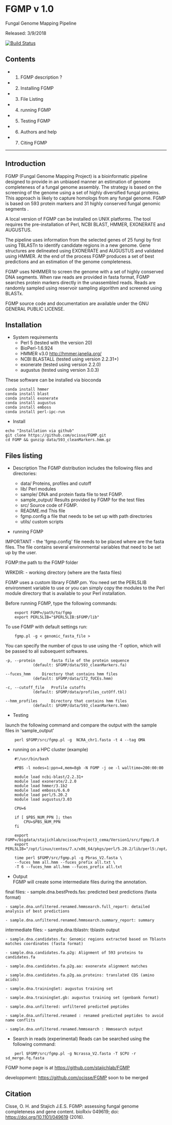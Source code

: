 # FGMP v 1.0
Fungal Genome Mapping Pipeline

Released: 3/9/2018

[![Build Status](https://travis-ci.org/ocisse/FGMP.svg?branch=master)](https://github.com/ocisse/FGMP)

## Contents

+ 1. FGMP description ?
+ 2. Installing FGMP
+ 3. File Listing
+ 4. running FGMP
+ 5. Testing FGMP
+ 6. Authors and help
+ 7. Citing FGMP

----------------------------------------
## Introduction

FGMP (Fungal Genome Mapping Project) is a bioinformatic pipeline designed to 
provide in an unbiased manner an estimation of genome completeness of a fungal
genome assembly. The strategy is based on the screening of the genome using a 
set of highly diversified fungal proteins. This approach is likely to capture homologs from any 
fungal genome. FGMP is based on 593 protein markers and 31 highly conserved fungal genomic segments .  

A local version of FGMP can be installed on UNIX platforms. The tool requires the
pre-installation of Perl, NCBI BLAST, HMMER, EXONERATE and AUGUSTUS. 

The pipeline uses information from the selected genes of 25 fungi by first using TBLASTn to 
identify candidate regions in a new genome. Gene structures are delineated using EXONERATE and AUGUSTUS
and validated using HMMER. At the end of the process FGMP produces a set of best predictions and an estimation of the genome 
completeness. 

FGMP uses NHMMER to screen the genome with a set of highly conserved DNA segments. When raw reads are provided in fasta format, 
FGMP searches protein markers directly in the unassembled reads. Reads are randomly sampled using reservoir sampling
algorithm and screened using BLASTx.

FGMP source code and documentation are available under the GNU GENERAL PUBLIC LICENSE.

## Installation
+ System requirements
	- Perl 5 (tested with the version 20)
	- BioPerl-1.6.924
	- HMMER v3.0    http://hmmer.janelia.org/
	- NCBI BLASTALL (tested using version 2.2.31+)
	- exonerate (tested using version 2.2.0)
	- augustus (tested using version 3.0.3)

These software can be installed via bioconda

```shell
conda install hmmer
conda install blast
conda install exonerate
conda install augustus
conda install emboss
conda install perl-ipc-run
```


+ Install
```shell
echo "Installation via github"
git clone https://github.com/ocisse/FGMP.git
cd FGMP && gunzip data/593_cleanMarkers.hmm.gz
```

## Files listing

+ Description
	The FGMP distribution includes the following files and directories:

	- data/				Proteins, profiles and cutoff
	- lib/				Perl modules
	- sample/			DNA and protein fasta file to test FGMP.
	- sample_output/	Results provided by FGMP for the test files
	- src/				Source code of FGMP.	
	- README.md			This file
	- fgmp.config		a file that needs to be set up with path directories
	- utils/			custom scripts

+ running FGMP

IMPORTANT - the 'fgmp.config' file needs to be placed where are the fasta files.
The file contains several environmental variables that need to be set up by the user.

FGMP:the path to the FGMP folder

WRKDIR:	- working directory	(where are the fasta files)

FGMP uses a custom library FGMP.pm. You need set the PERL5LIB environment variable 
to use or you can simply copy the modules to the Perl module directory that is 
available to your Perl installation.

Before running FGMP, type the following commands:

```shell
	export FGMP=/path/to/fgmp
	export PERL5LIB="$PERL5LIB:$FGMP/lib"
```

To use FGMP with default settings run:
```shell
	fgmp.pl -g < genomic_fasta_file > 
```

You can specify the number of cpus to use using the -T option, which will be passed
to all subsequent softwares.

	-p, --protein		fasta file of the protein sequence
				(default: $FGMP/data/593_cleanMarkers.fa)

	--fuces_hmm		Directory that contains hmm files
				(default: $FGMP/data/172_fUCEs.hmm)

	-c, --cutoff_file	Profile cutoffs
				(default: $FGMP/data/profiles_cutOff.tbl)
				
	--hmm_profiles		Directory that contains hmm files
				(default: $FGMP/data/593_cleanMarkers.hmm)

	
+ Testing

launch the following command and compare the output with the sample files in 'sample_output'
```shell
	perl $FGMP/src/fgmp.pl -g  NCRA_chr1.fasta -t 4 --tag OMA
```
+ running on a HPC cluster (example)
```shell
	#!/usr/bin/bash

	#PBS -l nodes=1:ppn=4,mem=8gb -N FGMP -j oe -l walltime=200:00:00

	module load ncbi-blast/2.2.31+
	module load exonerate/2.2.0
	module load hmmer/3.1b2
	module load emboss/6.6.0
	module load perl/5.20.2
	module load augustus/3.03

	CPU=6

	if [ $PBS_NUM_PPN ]; then
 		CPU=$PBS_NUM_PPN
	fi

	export FGMP=/bigdata/stajichlab/ocisse/Project3_cema/Version1/src/fgmp/1.0
	export PERL5LIB="/opt/linux/centos/7.x/x86_64/pkgs/perl/5.20.2/lib/perl5:/opt/linux/centos/7.x/x86_64/pkgs/perl/5.20.2/lib/site_perl:/bigdata/stajichlab/ocisse/Project3_cema/Version1/src/fgmp/1.0/lib:$FGMP/lib"

	time perl $FGMP/src/fgmp.pl -g Pbras_V2.fasta \
	--fuces_hmm all.hmm --fuces_prefix all.txt \
	-T 6 --fuces_hmm all.hmm --fuces_prefix all.txt
```
+ Output 	
FGMP will create some intermediate files during the annotation.

final files:
	- sample.dna.bestPreds.fas: predicted best predictions (fasta format)

	- sample.dna.unfiltered.renamed.hmmsearch.full_report: detailed analysis of best predictions

	- sample.dna.unfiltered.renamed.hmmsearch.summary_report: summary

intermediate files: 
	- sample.dna.tblastn: 	tblastn output

	- sample.dna.candidates.fa: Genomic regions extracted based on Tblastn matches coordinates (fasta format)

	- sample.dna.candidates.fa.p2g: Alignment of 593 proteins to candidates.fa

	- sample.dna.candidates.fa.p2g.aa: exonerate alignment matches

	- sample.dna.candidates.fa.p2g.aa.proteins: translated CDS (amino acids)

	- sample.dna.trainingSet: augustus training set

	- sample.dna.trainingSet.gb: augustus training set (genbank format)

	- sample.dna.unfiltered: unfiltered predicted peptides

	- sample.dna.unfiltered.renamed : renamed predicted peptides to avoid name conflits

	- sample.dna.unfiltered.renamed.hmmsearch : Hmmsearch output

+ Search in reads (experimental)
Reads can be searched using the following command:
```shell
	perl $FGMP/src/fgmp.pl -g Ncrassa_V2.fasta -T $CPU -r sd_merge.fq.fasta
```

FGMP home page is at https://github.com/stajichlab/FGMP

developpment:  https://github.com/ocisse/FGMP
soon to be merged 
 
## Citation
Cisse, O. H. and Stajich J.E.S. FGMP: assessing fungal genome completeness and gene content.
bioRxiv 049619; doi: https://doi.org/10.1101/049619 (2016).
